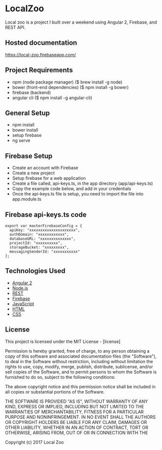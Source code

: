 # LocalZoo

Local zoo is a project I built over a weekend using Angular 2, Firebase, and REST API.

## Hosted documentation
https://local-zoo.firebaseapp.com/

## Project Requirements
* npm (node package manager) ($ brew install -g node)
* bower (front-end dependencies) ($ npm install -g bower)
* firebase (backend)
* angular cli ($ npm install -g angular-cli)

## General Setup
* npm install
* bower install
* setup firebase
* ng serve

## Firebase Setup

* Create an account with Firebase
* Create a new project
* Setup firebase for a web application
* Create a file called, api-keys.ts, in the app directory (app/api-keys.ts)
* Copy the example code below, and add in your credentials
* Once the api-keys.ts file is setup, you need to import the file into app.module.ts

## Firebase api-keys.ts code
```
export var masterFirebaseConfig = {
  apiKey: "xxxxxxxxxxxxxxxxxxxxx",
  authDomain: "xxxxxxxxxxxx",
  databaseURL: "xxxxxxxxxxxxxx",
  projectId: "xxxxxxxxxx",
  storageBucket: "xxxxxxxxx",
  messagingSenderId: "xxxxxxxxxxx"
};
```

## Technologies Used

* [Angular 2]
* [Node.js]
* [REST]
* [Firebase]
* [JavaScript]
* [HTML]
* [CSS]

## License

This project is licensed under the MIT License - [license]

Permission is hereby granted, free of charge, to any person obtaining a copy of this software and associated documentation files (the "Software"), to deal in the Software without restriction, including without limitation the rights to use, copy, modify, merge, publish, distribute, sublicense, and/or sell copies of the Software, and to permit persons to whom the Software is furnished to do so, subject to the following conditions:

The above copyright notice and this permission notice shall be included in all copies or substantial portions of the Software.

THE SOFTWARE IS PROVIDED "AS IS", WITHOUT WARRANTY OF ANY KIND, EXPRESS OR IMPLIED, INCLUDING BUT NOT LIMITED TO THE WARRANTIES OF MERCHANTABILITY, FITNESS FOR A PARTICULAR PURPOSE AND NONINFRINGEMENT. IN NO EVENT SHALL THE AUTHORS OR COPYRIGHT HOLDERS BE LIABLE FOR ANY CLAIM, DAMAGES OR OTHER LIABILITY, WHETHER IN AN ACTION OF CONTRACT, TORT OR OTHERWISE, ARISING FROM, OUT OF OR IN CONNECTION WITH THE

Copyright (c) 2017 Local Zoo

[Angular 2]: https://angular.io/
[Node.js]: https://nodejs.org/en/
[REST]: https://en.wikipedia.org/wiki/Representational_state_transfer
[Firebase]: https://firebase.google.com/
[JavaScript]: https://developer.mozilla.org/en-US/docs/Web/JavaScript
[HTML]: https://developer.mozilla.org/en-US/docs/Web/HTML
[CSS]: https://developer.mozilla.org/en-US/docs/Web/CSS
